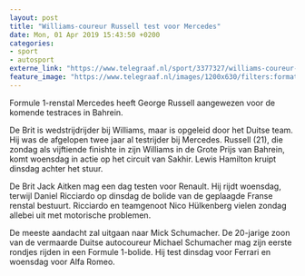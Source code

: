 ```yaml
---
layout: post
title: "Williams-coureur Russell test voor Mercedes"
date: Mon, 01 Apr 2019 15:43:50 +0200
categories: 
- sport 
- autosport 
externe_link: "https://www.telegraaf.nl/sport/3377327/williams-coureur-russell-test-voor-mercedes"
feature_image: "https://www.telegraaf.nl/images/1200x630/filters:format(jpeg):quality(80)/cdn-kiosk-api.telegraaf.nl/31fcf5ea-5484-11e9-9187-0217670beecd.jpg"
---
```


<p class="intro">Formule 1-renstal Mercedes heeft George Russell aangewezen voor de komende testraces in Bahrein.</p> <p>De Brit is wedstrijdrijder bij Williams, maar is opgeleid door het Duitse team. Hij was de afgelopen twee jaar al testrijder bij Mercedes. Russell (21), die zondag als vijftiende finishte in zijn Williams in de Grote Prijs van Bahrein, komt woensdag in actie op het circuit van Sakhir. Lewis Hamilton kruipt dinsdag achter het stuur.</p><p>De Brit Jack Aitken mag een dag testen voor Renault. Hij rijdt woensdag, terwijl Daniel Ricciardo op dinsdag de bolide van de geplaagde Franse renstal bestuurt. Ricciardo en teamgenoot Nico Hülkenberg vielen zondag allebei uit met motorische problemen.</p><p>De meeste aandacht zal uitgaan naar Mick Schumacher. De 20-jarige zoon van de vermaarde Duitse autocoureur Michael Schumacher mag zijn eerste rondjes rijden in een Formule 1-bolide. Hij test dinsdag voor Ferrari en woensdag voor Alfa Romeo.</p>
